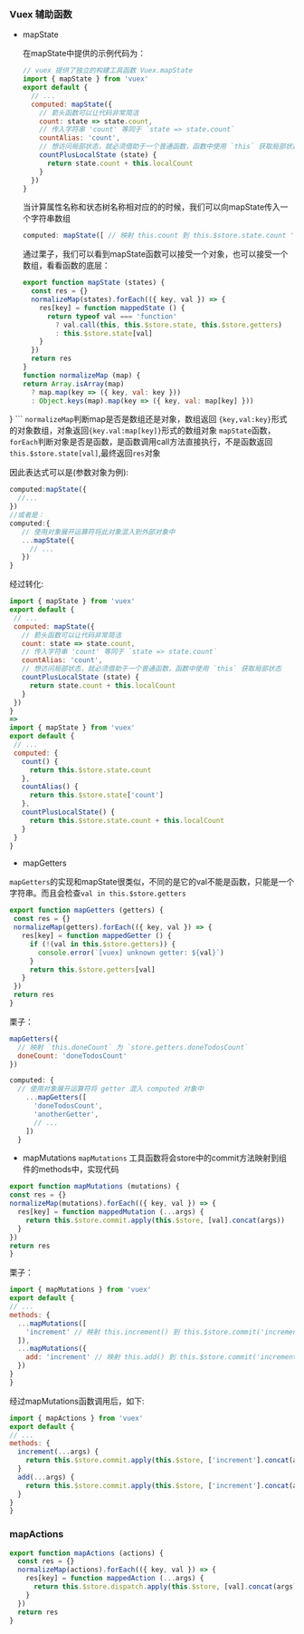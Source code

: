 ### Vuex 辅助函数

 - mapState
   
   在mapState中提供的示例代码为：
    
    ```javascript
    // vuex 提供了独立的构建工具函数 Vuex.mapState
    import { mapState } from 'vuex'
    export default {
      // ...
      computed: mapState({
        // 箭头函数可以让代码非常简洁
        count: state => state.count,
        // 传入字符串 'count' 等同于 `state => state.count`
        countAlias: 'count',
        // 想访问局部状态，就必须借助于一个普通函数，函数中使用 `this` 获取局部状态
        countPlusLocalState (state) {
          return state.count + this.localCount
        }
      })
    }    
    ```
    当计算属性名称和状态树名称相对应的的时候，我们可以向mapState传入一个字符串数组
    ```js
    computed: mapState([ // 映射 this.count 到 this.$store.state.count 'count' ])
    ```
    通过栗子，我们可以看到mapState函数可以接受一个对象，也可以接受一个数组，看看函数的底层：
    
    ```js
    export function mapState (states) {
      const res = {}
      normalizeMap(states).forEach(({ key, val }) => {
        res[key] = function mappedState () {
          return typeof val === 'function'
            ? val.call(this, this.$store.state, this.$store.getters)
            : this.$store.state[val]
        }
      })
      return res
    }
   function normalizeMap (map) {
    return Array.isArray(map)
      ? map.map(key => ({ key, val: key }))
      : Object.keys(map).map(key => ({ key, val: map[key] }))
  }
    ```
   `normalizeMap`判断map是否是数组还是对象，数组返回 `{key,val:key}`形式的对象数组，对象返回`{key.val:map[key]}`形式的数组对象
   `mapState`函数，`forEach`判断对象是否是函数，是函数调用call方法直接执行，不是函数返回`this.$store.state[val]`,最终返回`res`对象
   
   因此表达式可以是(参数对象为例):
   ```js
   computed:mapState({
     //...
   })
   //或者是：
   computed:{
      // 使用对象展开运算符将此对象混入到外部对象中
      ...mapState({
        // ...
      })
   }
   ```
   经过转化:
   ```js
  import { mapState } from 'vuex'
  export default {
    // ...
    computed: mapState({
      // 箭头函数可以让代码非常简洁
      count: state => state.count,
      // 传入字符串 'count' 等同于 `state => state.count`
      countAlias: 'count',
      // 想访问局部状态，就必须借助于一个普通函数，函数中使用 `this` 获取局部状态
      countPlusLocalState (state) {
        return state.count + this.localCount
      }
    })
  }
  =>
  import { mapState } from 'vuex'
  export default {
    // ...
    computed: {
      count() {
        return this.$store.state.count
      },
      countAlias() {
        return this.$store.state['count']
      },
      countPlusLocalState() {
        return this.$store.state.count + this.localCount
      }
    }
  }
   ```

- mapGetters
 
 `mapGetters`的实现和mapState很类似，不同的是它的val不能是函数，只能是一个字符串。而且会检查`val in this.$store.getters`
 ```js
 export function mapGetters (getters) {
  const res = {}
  normalizeMap(getters).forEach(({ key, val }) => {
    res[key] = function mappedGetter () {
      if (!(val in this.$store.getters)) {
        console.error(`[vuex] unknown getter: ${val}`)
      }
      return this.$store.getters[val]
    }
  })
  return res
}
 ```

栗子：
```js
mapGetters({
  // 映射 `this.doneCount` 为 `store.getters.doneTodosCount`
  doneCount: 'doneTodosCount'
})
```
```js
computed: {
  // 使用对象展开运算符将 getter 混入 computed 对象中
    ...mapGetters([
      'doneTodosCount',
      'anotherGetter',
      // ...
    ])
  }
```
-  mapMutations
  `mapMutations` 工具函数将会store中的commit方法映射到组件的methods中，实现代码
  ```js
  export function mapMutations (mutations) {
  const res = {}
  normalizeMap(mutations).forEach(({ key, val }) => {
    res[key] = function mappedMutation (...args) {
      return this.$store.commit.apply(this.$store, [val].concat(args))
    }
  })
  return res
}
  ```
  栗子：
  
  ```js
import { mapMutations } from 'vuex'
export default {
  // ...
  methods: {
    ...mapMutations([
      'increment' // 映射 this.increment() 到 this.$store.commit('increment')
    ]),
    ...mapMutations({
      add: 'increment' // 映射 this.add() 到 this.$store.commit('increment')
    })
  }
}
  ```
  经过mapMutations函数调用后，如下:
  ```js
import { mapActions } from 'vuex'
export default {
  // ...
  methods: {
    increment(...args) {
      return this.$store.commit.apply(this.$store, ['increment'].concat(args))
    }
    add(...args) {
      return this.$store.commit.apply(this.$store, ['increment'].concat(args))
    }
  }
} 
  ```
  
### mapActions

```js
export function mapActions (actions) {
  const res = {}
  normalizeMap(actions).forEach(({ key, val }) => {
    res[key] = function mappedAction (...args) {
      return this.$store.dispatch.apply(this.$store, [val].concat(args))
    }
  })
  return res
}
```
  
  
  
  
  
  
  